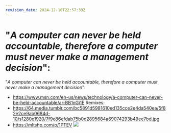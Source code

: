 ```yaml
---
revision_date: 2024-12-10T22:57:39Z
---
```

# "*A computer can never be held accountable, therefore a computer must never make a management decision*":
"*A computer can never be held accountable, therefore a computer must never make a management decision*":
* https://www.msn.com/en-us/news/technology/a-computer-can-never-be-held-accountable/ar-BB1nGi1E
Remixes:
* https://64.media.tumblr.com/bc5891d5981610ed135cce2e4da540ea/5f82e2ce9ab0684d-10/s1280x1920/7f9e86efdab75b0d2895684a69074293b49ee7bd.jpg
* https://mltshp.com/p/1PTEV
![](https://miro.medium.com/v2/resize:fit:720/format:webp/1*S9Ogbj3QZQkwgnDA4vtyMQ@2x.jpeg)